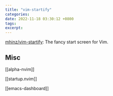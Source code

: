 ```yaml
---
title: "vim-startify"
categories: 
date: 2022-11-18 03:30:12 +0800
tags: 
excerpt: 
---
```


[mhinz/vim-startify](https://github.com/mhinz/vim-startify): The fancy start screen for Vim.


## Misc

[[alpha-nvim]]

[[startup.nvim]]

[[emacs-dashboard]]

